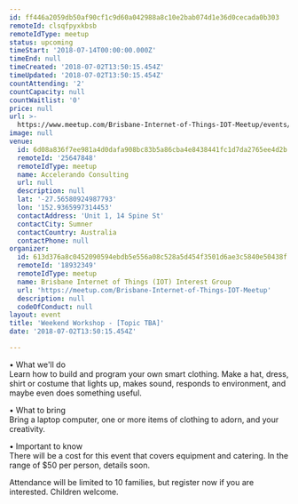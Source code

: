 ```yaml
---
id: ff446a2059db50af90cf1c9d60a042988a8c10e2bab074d1e36d0cecada0b303
remoteId: clsqfpyxkbsb
remoteIdType: meetup
status: upcoming
timeStart: '2018-07-14T00:00:00.000Z'
timeEnd: null
timeCreated: '2018-07-02T13:50:15.454Z'
timeUpdated: '2018-07-02T13:50:15.454Z'
countAttending: '2'
countCapacity: null
countWaitlist: '0'
price: null
url: >-
  https://www.meetup.com/Brisbane-Internet-of-Things-IOT-Meetup/events/251874280/
image: null
venue:
  id: 6d08a836f7ee981a4d0dafa908bc83b5a86cba4e8438441fc1d7da2765ee4d2b
  remoteId: '25647848'
  remoteIdType: meetup
  name: Accelerando Consulting
  url: null
  description: null
  lat: '-27.56580924987793'
  lon: '152.9365997314453'
  contactAddress: 'Unit 1, 14 Spine St'
  contactCity: Sumner
  contactCountry: Australia
  contactPhone: null
organizer:
  id: 613d376a8c0452090594ebdb5e556a08c528a5d454f3501d6ae3c5840e50438f
  remoteId: '18932349'
  remoteIdType: meetup
  name: Brisbane Internet of Things (IOT) Interest Group
  url: 'https://meetup.com/Brisbane-Internet-of-Things-IOT-Meetup'
  description: null
  codeOfConduct: null
layout: event
title: 'Weekend Workshop - [Topic TBA]'
date: '2018-07-02T13:50:15.454Z'

---
```

<p>• What we'll do<br/>Learn how to build and program your own smart clothing. Make a hat, dress, shirt or costume that lights up, makes sound, responds to environment, and maybe even does something useful.</p> <p>• What to bring<br/>Bring a laptop computer, one or more items of clothing to adorn, and your creativity.</p> <p>• Important to know<br/>There will be a cost for this event that covers equipment and catering. In the range of $50 per person, details soon.</p> <p>Attendance will be limited to 10 families, but register now if you are interested. Children welcome.</p>
